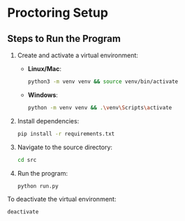 # Proctoring Setup

## Steps to Run the Program

1. Create and activate a virtual environment:
   - **Linux/Mac**:
     ```bash
     python3 -m venv venv && source venv/bin/activate
     ```
   - **Windows**:
     ```bash
     python -m venv venv && .\venv\Scripts\activate
     ```

2. Install dependencies:
   ```bash
   pip install -r requirements.txt
   ```

3. Navigate to the source directory:
   ```bash
   cd src
   ```

4. Run the program:
   ```bash
   python run.py
   ```

To deactivate the virtual environment:
```bash
deactivate
```
